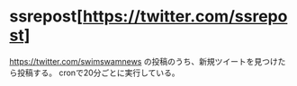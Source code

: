 # ssrepost[https://twitter.com/ssrepost]

https://twitter.com/swimswamnews の投稿のうち、新規ツイートを見つけたら投稿する。
cronで20分ごとに実行している。
